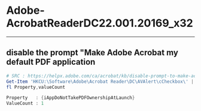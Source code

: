 # Adobe-AcrobatReaderDC22.001.20169_x32

---

## disable the prompt "Make Adobe Acrobat my default PDF application
````ps1
# SRC : https://helpx.adobe.com/ca/acrobat/kb/disable-prompt-to-make-acrobat-my-default.html
Get-Item 'HKCU:\Software\Adobe\Acrobat Reader\DC\AVAlert\cCheckbox\' |
fl Property,valueCount

Property   : {iAppDoNotTakePDFOwnershipAtLaunch}
ValueCount : 1
````
